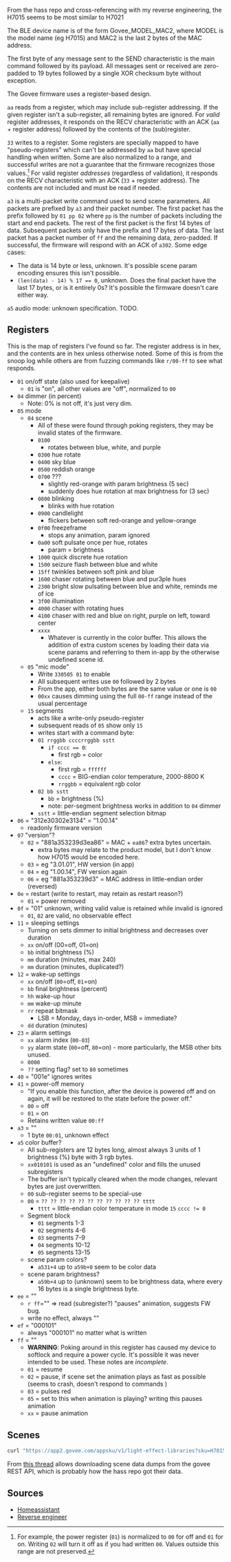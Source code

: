 From the hass repo and cross-referencing with my reverse engineering, the H7015 seems to be most similar to H7021

The BLE device name is of the form Govee_MODEL_MAC2, where MODEL is the model name (eg H7015) and MAC2 is the last 2 bytes of the MAC address.

The first byte of any message sent to the SEND characteristic is the main command followed by its payload. All messages sent or received are zero-padded to 19 bytes followed by a single XOR checksum byte without exception.

The Govee firmware uses a register-based design.

`aa` reads from a register, which may include sub-register addressing. If the given register isn't a sub-register, all remaining bytes are ignored. For *valid* register addresses, it responds on the RECV characteristic with an ACK (`aa` + register address) followed by the contents of the (sub)register.

`33` writes to a register. Some registers are specially mapped to have "pseudo-registers" which can't be addressed by `aa` but have special handling when written. Some are also normalized to a range, and successful writes are not a guarantee that the firmware recognizes those values.[^1] For valid register *addresses* (regardless of validation), it responds on the RECV characteristic with an ACK (`33` + register address). The contents are not included and must be read if needed.

`a3` is a multi-packet write command used to send scene parameters. All packets are prefixed by `a3` and their packet number. The first packet has the prefix followed by `01 pp 02` where `pp` is the number of packets including the start and end packets. The rest of the first packet is the first 14 bytes of data. Subsequent packets only have the prefix and 17 bytes of data. The last packet has a packet number of `ff` and the remaining data, zero-padded. If successful, the firmware will respond with an ACK of `a302`. Some edge cases:
- The data is 14  byte or less, unknown. It's possible scene param encoding ensures this isn't possible.
- `(len(data) - 14) % 17 == 0`, unknown. Does the final packet have the last 17 bytes, or is it entirely 0s? It's possible the firmware doesn't care either way.

`a5` audio mode: unknown specification. TODO.

[^1]: For example, the power register (`01`) is normalized to `00` for off and `01` for on. Writing `02` will turn it off as if you had written `00`. Values outside this range are not preserved.

## Registers
This is the map of registers I've found so far. The register address is in hex, and the contents are in hex unless otherwise noted. Some of this is from the snoop log while others are from fuzzing commands like `r/00-ff` to see what responds.
- `01` on/off state (also used for keepalive)
  - `01` is "on", all other values are "off", normalized to `00`
- `04` dimmer (in percent)
  - Note: 0% is not off, it's just very dim.
- `05` mode
  - `04` scene
    - All of these were found through poking registers, they may be invalid states of the firmware.
    - `0100`
      - rotates between blue, white, and purple
    - `0300` hue rotate
    - `0400` sky blue
    - `0500` reddish orange
    - `0700` ???
      - slightly red-orange with param brightness (5 sec)
      - suddenly does hue rotation at max brightness for (3 sec)
    - `0800` blinking
      - blinks with hue rotation
    - `0900` candlelight
      - flickers between soft red-orange and yellow-orange
    - `0f00` freezeframe
      - stops any animation, param ignored
    - `0a00` soft pulsate once per hue, rotates
      - param = brightness
    - `1000` quick discrete hue rotation
    - `1500` seizure flash between blue and white
    - `15ff` twinkles between soft pink and blue
    - `1600` chaser rotating between blue and pur3ple hues
    - `2300` bright slow pulsating between blue and white, reminds me of ice
    - `3f00` illumination
    - `4000` chaser with rotating hues
    - `4100` chaser with red and blue on right, purple on left, toward center
    - `xxxx`
      - Whatever is currently in the color buffer. This allows the addition of extra custom scenes by loading their data via scene params and referring to them in-app by the otherwise undefined scene id.
  - `05` "mic mode"
    - Write `330505 01` to enable
    - All subsequent writes use `00` followed by 2 bytes
    - From the app, either both bytes are the same value or one is `00`
    - `00xx` causes dimming using the full `00-ff` range instead of the usual percentage
  - `15` segments
    - acts like a write-only pseudo-register
    - subsequent reads of `05` show only `15`
    - writes start with a command byte:
    - `01 rrggbb ccccrrggbb sstt`
      - `if cccc == 0`:
        - first rgb = color
      - `else`:
        - first rgb = `ffffff`
        - `cccc` = BIG-endian color temperature, 2000-8800 K
        - `rrggbb` = equivalent rgb color
    - `02 bb sstt`
      - `bb` = brightness (%)
      - note: per-segment brightness works in addition to `04` dimmer
    - `sstt` = little-endian segment selection bitmap
- `06` = "312e30302e3134" = "1.00.14"
  - readonly firmware version
- `07` "version"?
  - `02` = "881a353239d3ea86" = MAC + `ea86`? extra bytes uncertain.
    - extra bytes may relate to the product model, but I don't know how H7015 would be encoded here.
  - `03` = eg "3.01.01", HW version (in app)
  - `04` = eg "1.00.14", FW version again
  - `06` = eg "881a353239d3" = MAC address in little-endian order (reversed)
- `0e` = restart (write to restart, may retain as restart reason?)
  - `01` = power removed
- `0f` = "01" unknown, writing valid value is retained while invalid is ignored
  - `01`, `02` are valid, no observable effect
- `11` = sleeping settings
  - Turning on sets dimmer to initial brightness and decreases over duration
  - `xx` on/off (00=off, 01=on)
  - `bb` initial brightness (%)
  - `mm` duration (minutes, max 240)
  - `mm` duration (minutes, duplicated?)
- `12` = wake-up settings
  - `xx` on/off (`00`=off, `01`=on)
  - `bb` final brightness (percent)
  - `hh` wake-up hour
  - `mm` wake-up minute
  - `rr` repeat bitmask
    - LSB = Monday, days in-order, MSB = immediate?
  - `dd` duration (minutes)
- `23` = alarm settings
  - `xx` alarm index (`00-03`)
  - `yy` alarm state (`00`=off, `80`=on) - more particularly, the MSB other bits unused.
  - `0000`
  - `??` setting flag? set to `80` sometimes
- `40` = "001e" ignores writes
- `41` = power-off memory
  - "If you enable this function, after the device is powered off and on again, it will be restored to the state before the power off."
  - `00` = off
  - `01` = on
  - Retains written value `00:ff`
- `a3` = ""
  - 1 byte `00:01`, unknown effect
- `a5` color buffer?
  - All sub-registers are 12 bytes long, almost always 3 units of 1 brightness (%) byte with 3 rgb bytes.
  - `xx010101` is used as an "undefined" color and fills the unused subregisters
  - The buffer isn't typically cleared when the mode changes, relevant bytes are just overwritten.
  - `00` sub-register seems to be special-use
  - `00` = `?? ?? ?? ?? ?? ?? ?? ?? ?? ?? ?? tttt`
    - `tttt` = little-endian color temperature in mode `15` `cccc != 0`
  - Segment block
    - `01` segments 1-3
    - `02` segments 4-6
    - `03` segments 7-9
    - `04` segments 10-12
    - `05` segments 13-15
  - scene param colors?
    - `a531+4` up to `a59b+0` seem to be color data
  - scene param brightness?
    - `a59b+4` up to (unknown) seem to be brightness data, where every 16 bytes is a single brightness byte.
- `ee` = ""
  - `r ff`="" => read (subregister?) "pauses" animation, suggests FW bug.
  - write no effect, always ""
- `ef` = "000101"
  - always "000101" no matter what is written
- `ff` = ""
  - **WARNING**: Poking around in this register has caused my device to softlock and require a power cycle. It's possible it was never intended to be used. These notes are *incomplete*.
  - `01` = resume
  - `02` = pause, if scene set the animation plays as fast as possible (seems to crash, doesn't respond to commands )
  - `03` = pulses red
  - `05` = set to this when animation is playing? writing this pauses animation
  - `xx` = pause animation

## Scenes
```bash
curl "https://app2.govee.com/appsku/v1/light-effect-libraries?sku=H7015" -H 'AppVersion: 5.6.01' -s > H7015.json
```
From [this thread](https://github.com/egold555/Govee-Reverse-Engineering/issues/11) allows downloading scene data dumps from the govee REST API, which is probably how the hass repo got their data.

## Sources
- [Homeassistant](https://github.com/Beshelmek/govee_ble_lights)
- [Reverse engineer](https://github.com/BeauJBurroughs/Govee-H6127-Reverse-Engineering)